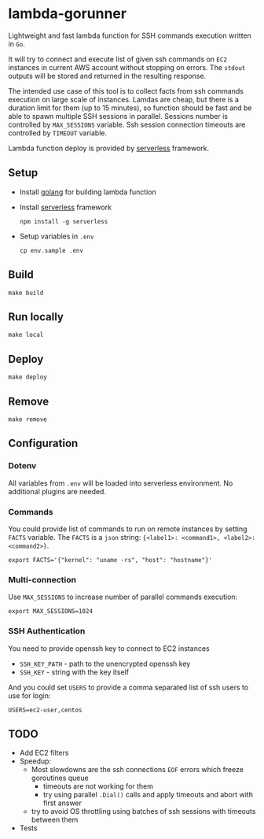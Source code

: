 # lambda-gorunner

Lightweight and fast lambda function for SSH commands execution written in `Go`.

It will try to connect and execute list of given ssh commands on `EC2` instances in current AWS account without stopping on errors.
The `stdout` outputs will be stored and returned in the resulting response.

The intended use case of this tool is to collect facts from ssh commands execution on large scale of instances. Lamdas are cheap, but there is a duration limit for them (up to 15 minutes), so function should be fast and be able to spawn multiple SSH sessions in parallel.
Sessions number is controlled by `MAX_SESSIONS` variable. Ssh session connection timeouts are controlled by `TIMEOUT` variable.

Lambda function deploy is provided by [serverless](https://serverless.com/) framework.

## Setup

- Install [golang](https://golang.org/doc/install) for building lambda function

- Install [serverless](https://serverless.com/) framework

      npm install -g serverless

- Setup variables in `.env`

      cp env.sample .env

## Build

    make build

## Run locally

    make local

## Deploy

    make deploy

## Remove

    make remove

## Configuration

### Dotenv

All variables from `.env` will be loaded into serverless environment.
No additional plugins are needed.

### Commands

You could provide list of commands to run on remote instances by setting `FACTS` variable. The `FACTS` is a `json` string: `{<label1>: <command1>, <label2>: <command2>}`.

    export FACTS='{"kernel": "uname -rs", "host": "hostname"}'

### Multi-connection

Use `MAX_SESSIONS` to increase number of parallel commands execution:

    export MAX_SESSIONS=1024

### SSH Authentication

You need to provide openssh key to connect to EC2 instances

- `SSH_KEY_PATH` - path to the unencrypted openssh key
- `SSH_KEY` - string with the key itself

And you could set `USERS` to provide a comma separated list of ssh users to use for login:

    USERS=ec2-user,centos

## TODO

- Add EC2 filters
- Speedup:
  - Most slowdowns are the ssh connections `EOF` errors which freeze goroutines queue
    - timeouts are not working for them
    - try using parallel `.Dial()` calls and apply timeouts and abort with first answer
  - try to avoid OS throttling using batches of ssh sessions with timeouts between them
- Tests
